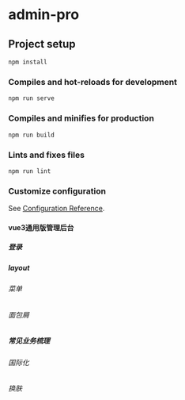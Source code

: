 # admin-pro

## Project setup
```
npm install
```

### Compiles and hot-reloads for development
```
npm run serve
```

### Compiles and minifies for production
```
npm run build
```

### Lints and fixes files
```
npm run lint
```

### Customize configuration
See [Configuration Reference](https://cli.vuejs.org/config/).





#### vue3通用版管理后台



##### 登录

##### layout

###### 菜单

###### 面包屑

##### 常见业务梳理

###### 国际化

###### 换肤